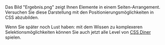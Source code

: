 Das Bild "Ergebnis.png" zeigt Ihnen Elemente in einem Seiten-Arrangement. Versuchen Sie diese Darstellung mit den Positionierungsmöglichkeiten in CSS abzubilden.



Wenn Sie später noch Lust haben: mit dem Wissen zu komplexeren Selektionsmöglichkeiten können Sie auch jetzt alle Level von [CSS Diner](https://flukeout.github.io) spielen.